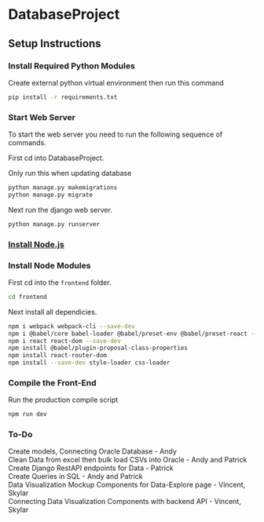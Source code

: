 # DatabaseProject

## Setup Instructions

### Install Required Python Modules

Create external python virtual environment then run this command
```bash
pip install -r requirements.txt
```
### Start Web Server

To start the web server you need to run the following sequence of commands.

First cd into DatabaseProject.

Only run this when updating database
```bash
python manage.py makemigrations
python manage.py migrate
```

Next run the django web server.
```bash
python manage.py runserver
```

### [Install Node.js](https://nodejs.org/en/)

### Install Node Modules

First cd into the ```frontend``` folder.
```bash
cd frontend
```

Next install all dependicies.
```bash
npm i webpack webpack-cli --save-dev
npm i @babel/core babel-loader @babel/preset-env @babel/preset-react --save-dev
npm i react react-dom --save-dev
npm install @babel/plugin-proposal-class-properties
npm install react-router-dom
npm install --save-dev style-loader css-loader
```

### Compile the Front-End

Run the production compile script

```bash
npm run dev
```

### To-Do
Create models, Connecting Oracle Database - Andy
<br>
Clean Data from excel then bulk load CSVs into Oracle - Andy and Patrick
<br>
Create Django RestAPI endpoints for Data - Patrick
<br>
Create Queries in SQL - Andy and Patrick
<br>
Data Visualization Mockup Components for Data-Explore page - Vincent, Skylar
<br>
Connecting Data Visualization Components with backend API - Vincent, Skylar
